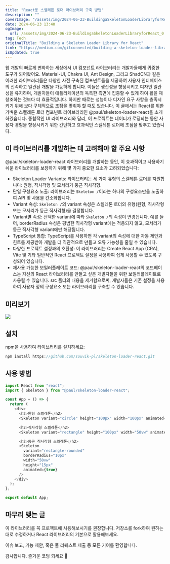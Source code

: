 ```yaml
---
title: "React용 스켈레톤 로더 라이브러리 구축 방법"
description: ""
coverImage: "/assets/img/2024-06-23-BuildingaSkeletonLoaderLibraryforReact_0.png"
date: 2024-06-23 13:40
ogImage: 
  url: /assets/img/2024-06-23-BuildingaSkeletonLoaderLibraryforReact_0.png
tag: Tech
originalTitle: "Building a Skeleton Loader Library for React"
link: "https://medium.com/gitconnected/building-a-skeleton-loader-library-for-react-2cf680c236ee"
isUpdated: true
---
```





웹 개발의 빠르게 변화하는 세상에서 UI 컴포넌트 라이브러리는 개발자들에게 귀중한 도구가 되어왔어요. Material-UI, Chakra UI, Ant Design, 그리고 ShadCN과 같은 이러한 라이브러리들은 다양한 사전 구축된 컴포넌트들을 제공하여 사용자 인터페이스의 신속하고 일관된 개발을 가능하게 합니다. 이들은 생산성을 향상시키고 디자인 일관성을 유지하며, 개발자들이 애플리케이션의 독특한 측면에 집중할 수 있게 하여 휠을 재창조하는 것보다 더 효율적입니다. 하지만 때로는 성능이나 디자인 요구 사항을 충족시키기 위해 보다 구체적으로 초점을 맞춰야 할 때도 있습니다. 이 글에서는 React를 위한 가벼운 스켈레톤 로더 컴포넌트 라이브러리인 @paul/skeleton-loader-react을 소개하겠습니다. 종합적인 UI 라이브러리와 달리, 이 프로젝트는 데이터가 로딩되는 동안 사용자 경험을 향상시키기 위한 간단하고 효과적인 스켈레톤 로더에 초점을 맞추고 있습니다.

## 이 라이브러리를 개발하는 데 고려해야 할 주요 사항

@paul/skeleton-loader-react 라이브러리를 개발하는 동안, 이 효과적이고 사용하기 쉬운 라이브러리를 보장하기 위해 몇 가지 중요한 요소가 고려되었습니다:

<div class="content-ad"></div>

- Skeleton Loader Variants:
라이브러리는 세 가지 유형의 스켈레톤 로더를 지원합니다: 원형, 직사각형 및 모서리가 둥근 직사각형.
- 단일 구성요소 노출:
라이브러리는 `Skeleton /`이라는 하나의 구성요소만을 노출하여 API 및 사용을 간소화합니다.
- Variant 속성:
`Skeleton /`의 variant 속성은 스켈레톤 로더의 유형(원형, 직사각형 또는 모서리가 둥근 직사각형)을 결정합니다.
- Variant별 속성:
선택한 variant에 따라 `Skeleton /`의 속성이 변경됩니다. 예를 들어, borderRadius 속성은 평범한 직사각형 variant에는 적용되지 않고, 모서리가 둥근 직사각형 variant에만 해당됩니다.
- TypeScript 통합:
TypeScript를 사용하면 각 variant의 속성에 대한 자동 제안과 힌트를 제공받아 개발을 더 직관적으로 만들고 오류 가능성을 줄일 수 있습니다.
- 다양한 프로젝트 설정과의 호환성:
이 라이브러리는 Create React App (CRA), Vite 및 기타 일반적인 React 프로젝트 설정을 사용하여 쉽게 사용할 수 있도록 구성되어 있습니다.
- 재사용 가능한 보일러플레이트 코드:
@paul/skeleton-loader-react의 코드베이스는 자신의 React 라이브러리를 만들고 싶은 개발자들을 위한 보일러플레이트로 사용될 수 있습니다. src 폴더의 내용을 제거함으로써, 개발자들은 기존 설정을 사용하여 사용자 정의 구성요소 또는 라이브러리를 구축할 수 있습니다.

## 미리보기

<img src="/assets/img/2024-06-23-BuildingaSkeletonLoaderLibraryforReact_1.png" />

## 설치

<div class="content-ad"></div>

npm을 사용하여 라이브러리를 설치하세요:

```js
npm install https://github.com/souvik-pl/skeleton-loader-react.git
```

## 사용 방법

```js
import React from "react";
import { Skeleton } from "@paul/skeleton-loader-react";

const App = () => {
  return (
    <div>
      <h2>원형 스켈레톤</h2>
      <Skeleton variant="circle" height="100px" width="100px" animated={true} />

      <h2>직사각형 스켈레톤</h2>
      <Skeleton variant="rectangle" height="100px" width="50vw" animated={true} />

      <h2>둥근 직사각형 스켈레톤</h2>
      <Skeleton
        variant="rectangle-rounded"
        borderRadius="10px"
        width="50vw"
        height="15px"
        animated={true}
      />
    </div>
  );
};

export default App;
```

<div class="content-ad"></div>

## 마무리 맺는 글

이 라이브러리를 꼭 프로젝트에 사용해보시기를 권장합니다. 저장소를 fork하여 원하는 대로 수정하거나 React 라이브러리의 기본으로 활용해보세요.

이슈 보고, 기능 제안, 혹은 풀 리퀘스트 제출 등 모든 기여를 환영합니다.

감사합니다. 즐거운 코딩 되세요 🚀